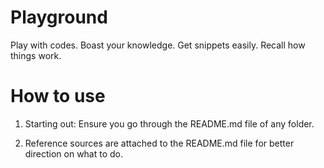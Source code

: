 # Playground

Play with codes.
Boast your knowledge.
Get snippets easily.
Recall how things work.

# How to use

1. Starting out: Ensure you go through the README.md file of any folder.

2. Reference sources are attached to the README.md file for better direction on what to do.
